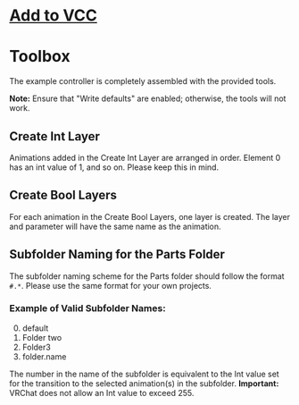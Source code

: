 # [Add to VCC](https://uslashdeleted.github.io/vcc-listing/)

# Toolbox

The example controller is completely assembled with the provided tools.

**Note:** Ensure that "Write defaults" are enabled; otherwise, the tools will not work.

## Create Int Layer

Animations added in the Create Int Layer are arranged in order. 
Element 0 has an int value of 1, and so on. Please keep this in mind.

## Create Bool Layers

For each animation in the Create Bool Layers, one layer is created. The layer and parameter will have the same name as the animation.

## Subfolder Naming for the Parts Folder

The subfolder naming scheme for the Parts folder should follow the format `#.*`. Please use the same format for your own projects.

### Example of Valid Subfolder Names:
0. default
1. Folder two
2. Folder3
3. folder.name

The number in the name of the subfolder is equivalent to the Int value set for the transition to the selected animation(s) in the subfolder.
**Important:** VRChat does not allow an Int value to exceed 255.

